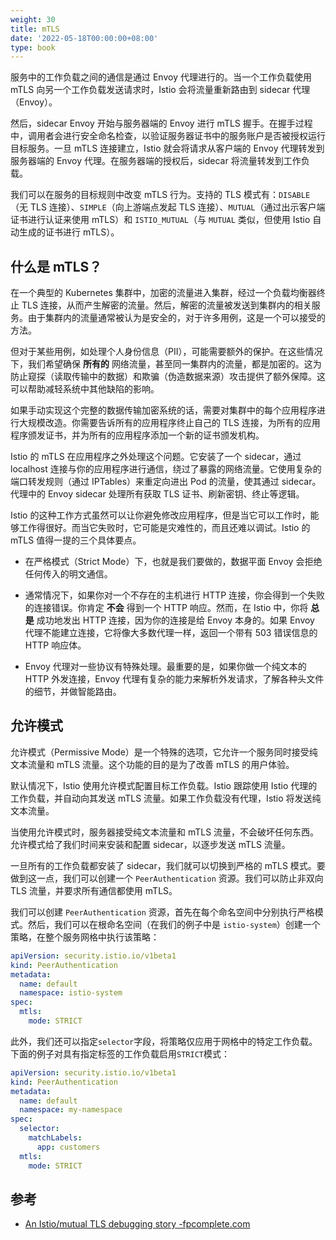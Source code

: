 ```yaml
---
weight: 30
title: mTLS
date: '2022-05-18T00:00:00+08:00'
type: book
---
```


服务中的工作负载之间的通信是通过 Envoy 代理进行的。当一个工作负载使用 mTLS 向另一个工作负载发送请求时，Istio 会将流量重新路由到 sidecar 代理（Envoy）。

然后，sidecar Envoy 开始与服务器端的 Envoy 进行 mTLS 握手。在握手过程中，调用者会进行安全命名检查，以验证服务器证书中的服务账户是否被授权运行目标服务。一旦 mTLS 连接建立，Istio 就会将请求从客户端的 Envoy 代理转发到服务器端的 Envoy 代理。在服务器端的授权后，sidecar 将流量转发到工作负载。

我们可以在服务的目标规则中改变 mTLS 行为。支持的 TLS 模式有：`DISABLE`（无 TLS 连接）、`SIMPLE`（向上游端点发起 TLS 连接）、`MUTUAL`（通过出示客户端证书进行认证来使用 mTLS）和 `ISTIO_MUTUAL`（与 `MUTUAL` 类似，但使用 Istio 自动生成的证书进行 mTLS）。

## 什么是 mTLS？

在一个典型的 Kubernetes 集群中，加密的流量进入集群，经过一个负载均衡器终止 TLS 连接，从而产生解密的流量。然后，解密的流量被发送到集群内的相关服务。由于集群内的流量通常被认为是安全的，对于许多用例，这是一个可以接受的方法。

但对于某些用例，如处理个人身份信息（PII），可能需要额外的保护。在这些情况下，我们希望确保 **所有的** 网络流量，甚至同一集群内的流量，都是加密的。这为防止窥探（读取传输中的数据）和欺骗（伪造数据来源）攻击提供了额外保障。这可以帮助减轻系统中其他缺陷的影响。

如果手动实现这个完整的数据传输加密系统的话，需要对集群中的每个应用程序进行大规模改造。你需要告诉所有的应用程序终止自己的 TLS 连接，为所有的应用程序颁发证书，并为所有的应用程序添加一个新的证书颁发机构。

Istio 的 mTLS 在应用程序之外处理这个问题。它安装了一个 sidecar，通过 localhost 连接与你的应用程序进行通信，绕过了暴露的网络流量。它使用复杂的端口转发规则（通过 IPTables）来重定向进出 Pod 的流量，使其通过 sidecar。代理中的 Envoy sidecar 处理所有获取 TLS 证书、刷新密钥、终止等逻辑。

Istio 的这种工作方式虽然可以让你避免修改应用程序，但是当它可以工作时，能够工作得很好。而当它失败时，它可能是灾难性的，而且还难以调试。Istio 的 mTLS 值得一提的三个具体要点。

- 在严格模式（Strict Mode）下，也就是我们要做的，数据平面 Envoy 会拒绝任何传入的明文通信。

- 通常情况下，如果你对一个不存在的主机进行 HTTP 连接，你会得到一个失败的连接错误。你肯定 **不会** 得到一个 HTTP 响应。然而，在 Istio 中，你将 **总是** 成功地发出 HTTP 连接，因为你的连接是给 Envoy 本身的。如果 Envoy 代理不能建立连接，它将像大多数代理一样，返回一个带有 503 错误信息的 HTTP 响应体。
- Envoy 代理对一些协议有特殊处理。最重要的是，如果你做一个纯文本的 HTTP 外发连接，Envoy 代理有复杂的能力来解析外发请求，了解各种头文件的细节，并做智能路由。

## 允许模式

允许模式（Permissive Mode）是一个特殊的选项，它允许一个服务同时接受纯文本流量和 mTLS 流量。这个功能的目的是为了改善 mTLS 的用户体验。

默认情况下，Istio 使用允许模式配置目标工作负载。Istio 跟踪使用 Istio 代理的工作负载，并自动向其发送 mTLS 流量。如果工作负载没有代理，Istio 将发送纯文本流量。

当使用允许模式时，服务器接受纯文本流量和 mTLS 流量，不会破坏任何东西。允许模式给了我们时间来安装和配置 sidecar，以逐步发送 mTLS 流量。

一旦所有的工作负载都安装了 sidecar，我们就可以切换到严格的 mTLS 模式。要做到这一点，我们可以创建一个 `PeerAuthentication` 资源。我们可以防止非双向 TLS 流量，并要求所有通信都使用 mTLS。

我们可以创建 `PeerAuthentication` 资源，首先在每个命名空间中分别执行严格模式。然后，我们可以在根命名空间（在我们的例子中是 `istio-system`）创建一个策略，在整个服务网格中执行该策略：

```yaml
apiVersion: security.istio.io/v1beta1
kind: PeerAuthentication
metadata:
  name: default
  namespace: istio-system
spec:
  mtls:
    mode: STRICT
```

此外，我们还可以指定`selector`字段，将策略仅应用于网格中的特定工作负载。下面的例子对具有指定标签的工作负载启用`STRICT`模式：

```yaml
apiVersion: security.istio.io/v1beta1
kind: PeerAuthentication
metadata:
  name: default
  namespace: my-namespace
spec:
  selector:
    matchLabels:
      app: customers
  mtls:
    mode: STRICT
```

## 参考

- [An Istio/mutual TLS debugging story -fpcomplete.com](https://fpcomplete.com/blog/istio-mtls-debugging-story/)